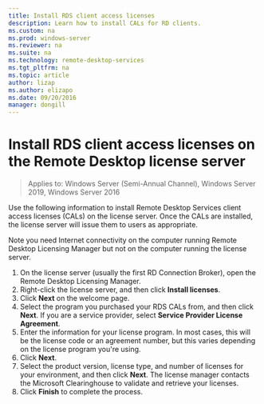 ```yaml
---
title: Install RDS client access licenses
description: Learn how to install CALs for RD clients.
ms.custom: na
ms.prod: windows-server
ms.reviewer: na
ms.suite: na
ms.technology: remote-desktop-services
ms.tgt_pltfrm: na
ms.topic: article
author: lizap
ms.author: elizapo
ms.date: 09/20/2016
manager: dongill
---
```

# Install RDS client access licenses on the Remote Desktop license server

>Applies to: Windows Server (Semi-Annual Channel), Windows Server 2019, Windows Server 2016

Use the following information to install Remote Desktop Services client access licenses (CALs) on the license server. Once the CALs are installed, the license server will issue them to users as appropriate.

Note you need Internet connectivity on the computer running Remote Desktop Licensing Manager but not on the computer running the license server.

1. On the license server (usually the first RD Connection Broker), open the Remote Desktop Licensing Manager.
2. Right-click the license server, and then click **Install licenses**.
3. Click **Next** on the welcome page.
4. Select the program you purchased your RDS CALs from, and then click **Next**. If you are a service provider, select **Service Provider License Agreement**.
5. Enter the information for your license program. In most cases, this will be the license code or an agreement number, but this varies depending on the license program you're using.
6. Click **Next**.
7. Select the product version, license type, and number of licenses for your environment, and then click **Next**. The license manager contacts the Microsoft Clearinghouse to validate and retrieve your licenses.
8.  Click **Finish** to complete the process.